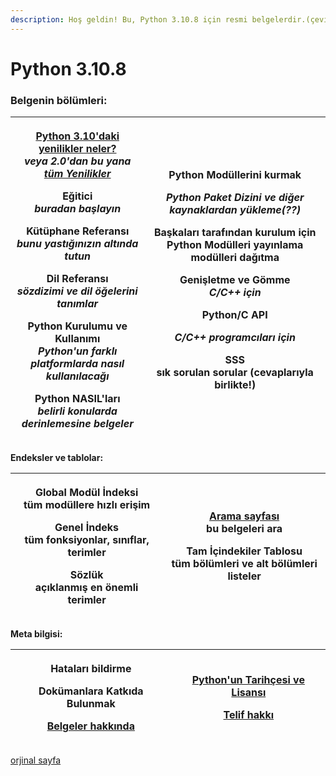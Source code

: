 ```yaml
---
description: Hoş geldin! Bu, Python 3.10.8 için resmi belgelerdir.(çevir
---
```


# Python 3.10.8

### Belgenin bölümleri:

| <p><a href="python-3.10daki-yenilikler.md"><strong>Python 3.10'daki yenilikler neler?</strong></a> <strong></strong> <br><em>veya 2.0'dan bu yana</em> <a href="https://docs.python.org/3.10/whatsnew/index.html"><em>tüm Yenilikler</em></a><em></em></p><p></p><p><strong>Eğitici</strong><br><em>buradan başlayın</em></p><p></p><p><strong>Kütüphane Referansı</strong><br><em>bunu yastığınızın altında tutun</em></p><p></p><p><strong>Dil Referansı</strong><br><em>sözdizimi ve dil öğelerini tanımlar</em></p><p></p><p><strong>Python Kurulumu ve Kullanımı</strong><br><em>Python'un farklı platformlarda nasıl kullanılacağı</em></p><p></p><p><strong>Python NASIL'ları</strong><br><em>belirli konularda derinlemesine belgeler</em></p> | <p><strong>Python Modüllerini kurmak</strong></p><p><em>Python Paket Dizini ve diğer kaynaklardan yükleme(??)</em><br></p><p>Başkaları tarafından kurulum için Python Modülleri yayınlama modülleri dağıtma<br></p><p>Genişletme ve Gömme<br><em>C/C++ için</em><br></p><p><strong>Python/C API</strong></p><p><em>C/C++ programcıları için</em><br></p><p><strong>SSS</strong><br>sık sorulan sorular (cevaplarıyla birlikte!)</p> |
| ------------------------------------------------------------------------------------------------------------------------------------------------------------------------------------------------------------------------------------------------------------------------------------------------------------------------------------------------------------------------------------------------------------------------------------------------------------------------------------------------------------------------------------------------------------------------------------------------------------------------------------------------------------------------------------------------------------------------------------------------------ | ----------------------------------------------------------------------------------------------------------------------------------------------------------------------------------------------------------------------------------------------------------------------------------------------------------------------------------------------------------------------------------------------------------------------------------- |

**Endeksler ve tablolar:**

| <p>Global Modül İndeksi<br>tüm modüllere hızlı erişim</p><p></p><p>Genel İndeks<br>tüm fonksiyonlar, sınıflar, terimler</p><p></p><p>Sözlük<br>açıklanmış en önemli terimler</p> | <p><a href="https://docs.python.org/3/search.html">Arama sayfası</a><br>bu belgeleri ara</p><p></p><p>Tam İçindekiler Tablosu<br>tüm bölümleri ve alt bölümleri listeler</p> |
| -------------------------------------------------------------------------------------------------------------------------------------------------------------------------------- | ---------------------------------------------------------------------------------------------------------------------------------------------------------------------------- |

**Meta bilgisi:**

| <p>Hataları bildirme</p><p></p><p>Dokümanlara Katkıda Bulunmak</p><p></p><p><a href="https://docs.python.org/3/about.html">Belgeler hakkında</a></p> | <p><a href="https://docs.python.org/3/license.html">Python'un Tarihçesi ve Lisansı</a></p><p></p><p><a href="https://docs.python.org/3/copyright.html">Telif hakkı</a></p> |
| ---------------------------------------------------------------------------------------------------------------------------------------------------- | -------------------------------------------------------------------------------------------------------------------------------------------------------------------------- |

[orjinal sayfa](https://docs.python.org/3/)

